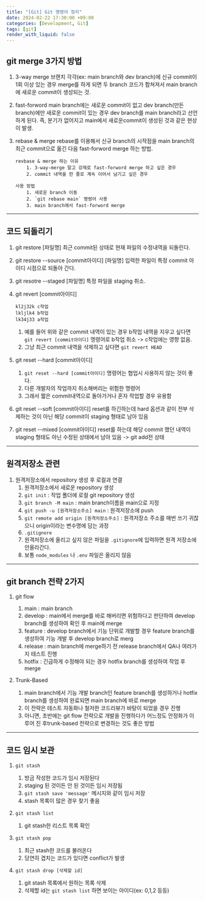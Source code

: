 ```yaml
---
title: "[Git] Git 명령어 정리"
date: 2024-02-22 17:30:00 +09:00
categories: [Development, Git]
tags: [git]
render_with_liquid: false
---
```


## git merge 3가지 방법

1.  3-way merge
    브랜치 각각(ex: main branch와 dev branch)에 신규 commit이 1회 이상 있는 경우 merge를 하게 되면 두 branch 코드가 합쳐져서 main branch에 새로운 commit이 생성되는 것.
2.  fast-forword
    main branch에는 새로운 commit이 없고 dev branch(만든 branch)에만 새로운 commit이 있는 경우 dev branch를 main branch라고 선언하게 된다. 즉, 분기가 없어지고 main에서 새로운commit이 생성된 것과 같은 현상이 발생.
3.  rebase & merge
    rebase를 이용해서 신규 branch의 시작점을 main branch의 최근 commit으로 옮긴 다음 fast-forword merge 하는 방법.

        revbase & merge 하는 이유
        	1. 3-way-merge 말고 강제로 fast-forword merge 하고 싶은 경우
        	2. commit 내역을 한 줄로 계속 이어서 남기고 싶은 경우

        사용 방법
        	1. 새로운 branch 이동
        	2. `git rebase main` 명령어 사용
        	3. main branch에서 fast-forword merge

---

## 코드 되돌리기

1. git restore [파일명]
   최근 commit된 상태로 현재 파일의 수정내역을 되돌린다.

2. git restore --source [commit아이디] [파일명] 입력한 파일이 특정 commit 아이디 시점으로 되돌아 간다.

3. git resotre --staged [파일명] 특정 파일을 staging 취소.

4. git revert [commit아이디]

   ```
   kl2j32k c작업
   lkljlk4 b작업
   lk34j33 a작업

   ```

   1. 예를 들어 위와 같은 commit 내역이 있는 경우 b작업 내역을 지우고 싶다면
      `git revert [commit아이디]` 명령어로 b작업 취소 -> c작업에는 영향 없음.
   2. 그냥 최근 commit 내역을 삭제하고 싶다면 `git revert HEAD`

5. git reset --hard [commit아이디]

   1. `git reset --hard [commit아이디]` 명령어는 협업시 사용하지 않는 것이 좋다.
   2. 다른 개발자의 작업까지 취소해버리는 위험한 명령어
   3. 그래서 짧은 commit내역으로 돌아가거나 혼자 작업할 경우 유용함

6. git reset --soft [commit아이디]
   reset를 하긴하는데 hard 옵션과 같이 전부 삭제하는 것이 아닌 해당 commit이 staging 형태로 남아 있음

7. git reset --mixed [commit아이디]
   reset를 하는데 해당 commit 했던 내역이 staging 형태도 아닌 수정된 상태에서 남아 있음 -> git add전 상태

---

## 원격저장소 관련

1. 원격저장소에서 repository 생성 후 로컬과 연결
   1. 원격저장소에서 새로운 repository 생성
   2. `git init` : 작업 폴더에 로컬 git repository 생성
   3. `git branch -M main` : main branch이름을 main으로 지정
   4. `git push -u [원격저장소주소] main` : 원격저장소에 push
   5. `git remote add origin [원격저장소주소]` : 원격저장소 주소를 매번 쓰기 귀찮으니 origin이라는 변수명에 담는 과정
   6. `.gitignore`
   7. 원격저장소에 올리고 싶지 않은 파일을 `.gitignore`에 입력하면 원격 저장소에 안올라간다.
   8. 보통 `node_modules` 나 `.env` 파일은 올리지 않음

---

## git branch 전략 2가지

1. git flow

   1. main : main branch
   2. develop : main에서 merge를 바로 해버리면 위험하다고 판단하여 develop branch를 생성하여 확인 후 main에 merge
   3. feature : develop branch에서 기능 단위로 개발할 경우 feature branch를 생성하여 기능 개발 후 develop branch로 merg
   4. release : main branch에 merge하기 전 release branch에서 QA나 여러가지 테스트 진행
   5. hotfix : 긴급하게 수정해야 되는 경우 hotfix branch를 생성하여 작업 후 merge

1. Trunk-Based
   1. main branch에서 기능 개발 branch인 feature branch를 생성하거나 hotfix branch를 생성하여 완료되면 main branch에 바로 merge
   2. 이 전략은 테스트 자동화나 철저한 코드리뷰가 바탕이 되었을 경우 진행
   3. 아니면, 초반에는 git flow 전략으로 개발을 진행하다가 어느정도 안정화가 이루어 진 후trunk-based 전략으로 변경하는 것도 좋은 방법

---

## 코드 임시 보관

1.  `git stash`

    1.  방금 작성한 코드가 임시 저장된다
    2.  staging 된 것이든 안 된 것이든 임시 저장됨
    3.  `git stash save 'message'` 메시지와 같이 임시 저장
    4.  stash 목록이 많은 경우 찾기 좋음

2.  `git stash list`

    1.  git stash한 리스트 목록 확인

3.  `git stash pop`

    1.  최근 stash한 코드를 불러온다
    2.  당연히 겹치는 코드가 있다면 conflict가 발생

4.  `git stash drop [삭제할 id]`
    1.  git stash 목록에서 원하는 목록 삭제
    2.  삭제할 id는 `git stash list` 하면 보이는 아이디(ex: 0,1,2 등등)
